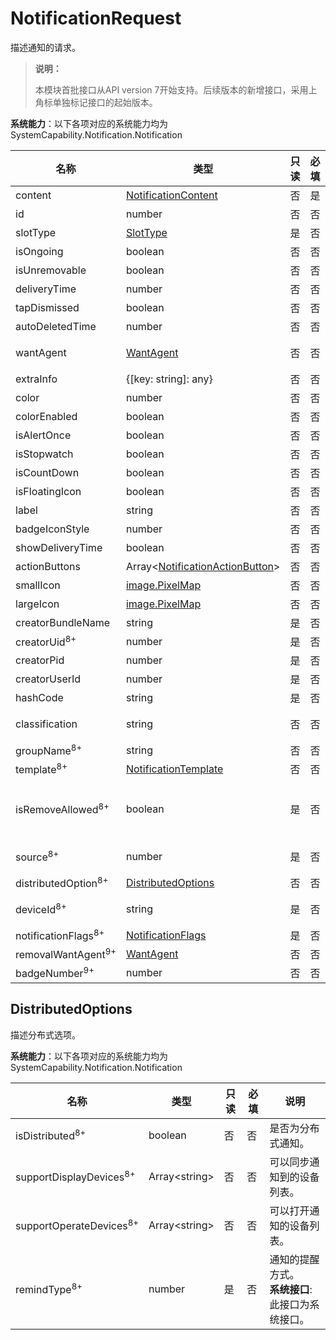 # NotificationRequest

描述通知的请求。

> **说明：**
>
> 本模块首批接口从API version 7开始支持。后续版本的新增接口，采用上角标单独标记接口的起始版本。

**系统能力**：以下各项对应的系统能力均为SystemCapability.Notification.Notification

| 名称                  | 类型                                          | 只读 | 必填 | 说明                       |
| --------------------- | --------------------------------------------- | ---- | --- | -------------------------- |
| content               | [NotificationContent](js-apis-inner-notification-notificationContent.md#notificationcontent)   | 否  | 是  | 通知内容。                   |
| id                    | number                                        | 否  | 否  | 通知ID。                     |
| slotType              | [SlotType](js-apis-notificationManager.md#slottype)                         | 是  | 否  | 通道类型。                   |
| isOngoing             | boolean                                       | 否  | 否  | 是否进行时通知。             |
| isUnremovable         | boolean                                       | 否  | 否  | 是否可移除。                 |
| deliveryTime          | number                                        | 否  | 否  | 通知发送时间。               |
| tapDismissed          | boolean                                       | 否  | 否  | 通知是否自动清除。           |
| autoDeletedTime       | number                                        | 否  | 否  | 自动清除的时间。             |
| wantAgent             | [WantAgent](js-apis-app-ability-wantAgent.md) | 否  | 否  | WantAgent封装了应用的行为意图，点击通知时触发该行为。 |
| extraInfo             | {[key: string]: any}                          | 否  | 否  | 扩展参数。                   |
| color                 | number                                        | 否  | 否  | 通知背景颜色。预留能力，暂未支持。 |
| colorEnabled          | boolean                                       | 否  | 否  | 通知背景颜色是否使能。预留能力，暂未支持。 |
| isAlertOnce           | boolean                                       | 否  | 否  | 设置是否仅有一次此通知提醒。 |
| isStopwatch           | boolean                                       | 否  | 否  | 是否显示已用时间。           |
| isCountDown           | boolean                                       | 否  | 否  | 是否显示倒计时时间。         |
| isFloatingIcon        | boolean                                       | 否  | 否  | 是否显示状态栏图标。         |
| label                 | string                                        | 否  | 否  | 通知标签。                   |
| badgeIconStyle        | number                                        | 否  | 否  | 通知角标类型。预留能力，暂未支持。     |
| showDeliveryTime      | boolean                                       | 否  | 否  | 是否显示分发时间。           |
| actionButtons         | Array\<[NotificationActionButton](js-apis-inner-notification-notificationActionButton.md)\>             | 否  | 否  | 通知按钮，最多三个按钮。  |
| smallIcon             | [image.PixelMap](js-apis-image.md#pixelmap7) | 否  | 否  | 通知小图标。可选字段，大小不超过30KB。 |
| largeIcon             | [image.PixelMap](js-apis-image.md#pixelmap7) | 否  | 否  | 通知大图标。可选字段，大小不超过30KB。 |
| creatorBundleName     | string                                        | 是  | 否  | 创建通知的包名。             |
| creatorUid<sup>8+<sup>  | number                                        | 是  | 否  | 创建通知的UID。              |
| creatorPid            | number                                        | 是  | 否  | 创建通知的PID。              |
| creatorUserId         | number                                       | 是  | 否  | 创建通知的UserId。           |
| hashCode              | string                                        | 是  | 否  | 通知唯一标识。               |
| classification        | string                                        | 否  | 否  | 通知分类。<br>**系统接口**: 此接口为系统接口。                  |
| groupName<sup>8+<sup> | string                                        | 否  | 否  | 组通知名称。                 |
| template<sup>8+<sup> | [NotificationTemplate](./js-apis-inner-notification-notificationTemplate.md) | 否  | 否  | 通知模板。                   |
| isRemoveAllowed<sup>8+<sup> | boolean                                | 是  | 否  | 通知是否能被移除。<br>**系统接口**: 此接口为系统接口。<br>**需要权限**: ohos.permission.SET_UNREMOVABLE_NOTIFICATION                 |
| source<sup>8+<sup> | number                                        | 是  | 否  | 通知源。<br>**系统接口**: 此接口为系统接口。                  |
| distributedOption<sup>8+<sup> | [DistributedOptions](#distributedoptions)                 | 否  | 否  | 分布式通知的选项。          |
| deviceId<sup>8+<sup> | string                                        | 是  | 否  | 通知源的deviceId。<br>**系统接口**: 此接口为系统接口。          |
| notificationFlags<sup>8+<sup> | [NotificationFlags](js-apis-inner-notification-notificationFlags.md#notificationflags)                    | 是  | 否  | 获取NotificationFlags。          |
| removalWantAgent<sup>9+<sup> | [WantAgent](js-apis-app-ability-wantAgent.md) | 否  | 否  | 当移除通知时，通知将被重定向到的WantAgent实例。          |
| badgeNumber<sup>9+<sup> | number                    | 否  | 否  | 应用程序图标上显示的通知数。          |


## DistributedOptions

描述分布式选项。

**系统能力**：以下各项对应的系统能力均为SystemCapability.Notification.Notification

| 名称                   | 类型            | 只读 | 必填 | 说明                               |
| ---------------------- | -------------- | ---- | ---- | ---------------------------------- |
| isDistributed<sup>8+<sup>          | boolean        | 否   | 否   | 是否为分布式通知。                  |
| supportDisplayDevices<sup>8+<sup>  | Array\<string> | 否   | 否   | 可以同步通知到的设备列表。         |
| supportOperateDevices<sup>8+<sup>  | Array\<string> | 否   | 否   | 可以打开通知的设备列表。              |
| remindType<sup>8+<sup>             | number         | 是   | 否   | 通知的提醒方式。<br>**系统接口**: 此接口为系统接口。                   |
